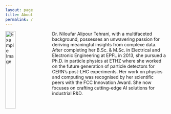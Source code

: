```yaml
---
layout: page
title: About
permalink: /
---
```




<img src="{{ '/assets/images/Niloufar.jpg' | relative_url }}" alt="Example Image" style="float: left; width: 25%; margin-right: 20px; margin-bottom: 20px; height: auto;">

Dr. Niloufar Alipour Tehrani, with a multifaceted background, possesses an unwavering passion for deriving meaningful insights from complexe data. After completing her B.Sc. & M.Sc. in Electrical and Electronic Engineering at EPFL in 2013, she pursued a Ph.D. in particle physics at ETHZ where she worked on the future generation of particle detectors for CERN’s post-LHC experiments. Her work on physics and computing was recognised by her scientific peers with the FCC Innovation Award. She now focuses on crafting cutting-edge AI solutions for industrial R&D.

